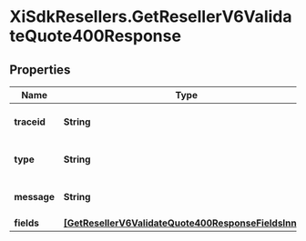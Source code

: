 # XiSdkResellers.GetResellerV6ValidateQuote400Response

## Properties

Name | Type | Description | Notes
------------ | ------------- | ------------- | -------------
**traceid** | **String** | Unique Id to identify error. | [optional] 
**type** | **String** | Describes the type of the error. | [optional] 
**message** | **String** | A detailed error message. | [optional] 
**fields** | [**[GetResellerV6ValidateQuote400ResponseFieldsInner]**](GetResellerV6ValidateQuote400ResponseFieldsInner.md) |  | [optional] 



